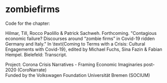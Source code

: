 # zombiefirms
Code for the chapter:

Hilmar, Till, Rocco Paolillo & Patrick Sachweh. Forthcoming. "Contagious economic failure? Discourses around “zombie firms” in Covid-19 ridden Germany and Italy." In \text{Coming to Terms with a Crisis: Cultural Engagements with Covid-19}, edited by Michael Fuchs, Sina Fazin & Fabian Hempel. Bielefeld: Transcript.

Project: Corona Crisis Narratives - Framing Economic Imaginaries post-2020 (CoroNarrate) \
Funded by the Volkswagen Foundation
Universität Bremen (SOCIUM)
